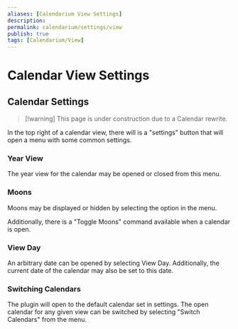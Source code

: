 ```yaml
---
aliases: [Calendarium View Settings]
description: 
permalink: calendarium/settings/view
publish: true
tags: [Calendarium/View]
---
```


# Calendar View Settings

## Calendar Settings

>[!warning] This page is under construction due to a Calendar rewrite.


In the top right of a calendar view, there will is a "settings" button that will open a menu with some common settings.

### Year View

The year view for the calendar may be opened or closed from this menu.

### Moons

Moons may be displayed or hidden by selecting the option in the menu.

Additionally, there is a "Toggle Moons" command available when a calendar is open.

### View Day

An arbitrary date can be opened by selecting View Day. Additionally, the current date of the calendar may also be set to this date.

### Switching Calendars

The plugin will open to the default calendar set in settings. The open calendar for any given view can be switched by selecting "Switch Calendars" from the menu.